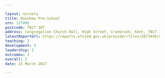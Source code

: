 ```yaml
---

layout: nursery
title: Rainbow Pre-School
urn: 127495
postcode: TN17 3DT
address: Congregation Church Hall, High Street, Cranbrook, Kent, TN17 3DT
latestReportUrl: https://reports.ofsted.gov.uk/provider/files/2673445/urn/127495.pdf
teaching: 2
development: 2
leadership: 2
outcomes: 2
overall: 2
date: 15 March 2017

---
```

